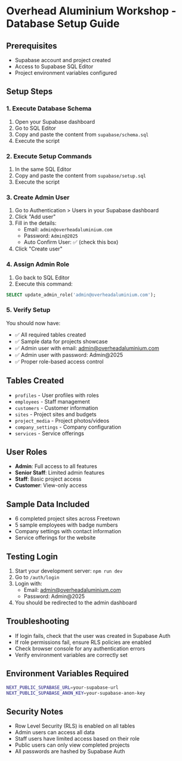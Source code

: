 # Overhead Aluminium Workshop - Database Setup Guide

## Prerequisites
- Supabase account and project created
- Access to Supabase SQL Editor
- Project environment variables configured

## Setup Steps

### 1. Execute Database Schema
1. Open your Supabase dashboard
2. Go to SQL Editor
3. Copy and paste the content from `supabase/schema.sql`
4. Execute the script

### 2. Execute Setup Commands
1. In the same SQL Editor
2. Copy and paste the content from `supabase/setup.sql`
3. Execute the script

### 3. Create Admin User
1. Go to Authentication > Users in your Supabase dashboard
2. Click "Add user"
3. Fill in the details:
   - Email: `admin@overheadaluminium.com`
   - Password: `Admin@2025`
   - Auto Confirm User: ✅ (check this box)
4. Click "Create user"

### 4. Assign Admin Role
1. Go back to SQL Editor
2. Execute this command:
```sql
SELECT update_admin_role('admin@overheadaluminium.com');
```

### 5. Verify Setup
You should now have:
- ✅ All required tables created
- ✅ Sample data for projects showcase
- ✅ Admin user with email: admin@overheadaluminium.com
- ✅ Admin user with password: Admin@2025
- ✅ Proper role-based access control

## Tables Created
- `profiles` - User profiles with roles
- `employees` - Staff management
- `customers` - Customer information
- `sites` - Project sites and budgets
- `project_media` - Project photos/videos
- `company_settings` - Company configuration
- `services` - Service offerings

## User Roles
- **Admin**: Full access to all features
- **Senior Staff**: Limited admin features
- **Staff**: Basic project access
- **Customer**: View-only access

## Sample Data Included
- 6 completed project sites across Freetown
- 5 sample employees with badge numbers
- Company settings with contact information
- Service offerings for the website

## Testing Login
1. Start your development server: `npm run dev`
2. Go to `/auth/login`
3. Login with:
   - Email: admin@overheadaluminium.com
   - Password: Admin@2025
4. You should be redirected to the admin dashboard

## Troubleshooting
- If login fails, check that the user was created in Supabase Auth
- If role permissions fail, ensure RLS policies are enabled
- Check browser console for any authentication errors
- Verify environment variables are correctly set

## Environment Variables Required
```bash
NEXT_PUBLIC_SUPABASE_URL=your-supabase-url
NEXT_PUBLIC_SUPABASE_ANON_KEY=your-supabase-anon-key
```

## Security Notes
- Row Level Security (RLS) is enabled on all tables
- Admin users can access all data
- Staff users have limited access based on their role
- Public users can only view completed projects
- All passwords are hashed by Supabase Auth
